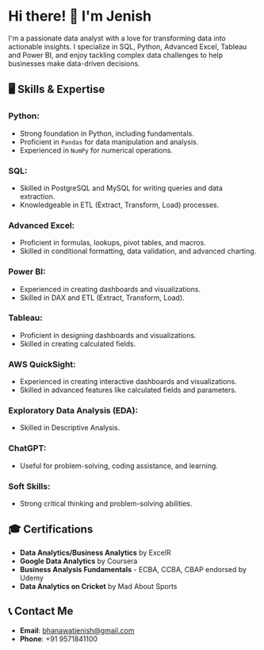 # Hi there! 👋 I'm Jenish
I'm a passionate data analyst with a love for transforming data into actionable insights. I specialize in SQL, Python, Advanced Excel, Tableau and Power BI, and enjoy tackling complex data challenges to help businesses make data-driven decisions.

## 🖥️ Skills & Expertise
### Python:
- Strong foundation in Python, including fundamentals.
- Proficient in `Pandas` for data manipulation and analysis.
- Experienced in `NumPy` for numerical operations.

### SQL:
- Skilled in PostgreSQL and MySQL for writing queries and data extraction.
- Knowledgeable in ETL (Extract, Transform, Load) processes.

### Advanced Excel:
- Proficient in formulas, lookups, pivot tables, and macros.
- Skilled in conditional formatting, data validation, and advanced charting.

### Power BI:
- Experienced in creating dashboards and visualizations.
- Skilled in DAX and ETL (Extract, Transform, Load).

### Tableau:
- Proficient in designing dashboards and visualizations.
- Skilled in creating calculated fields.

### AWS QuickSight:
- Experienced in creating interactive dashboards and visualizations.
- Skilled in advanced features like calculated fields and parameters.

### Exploratory Data Analysis (EDA):
- Skilled in Descriptive Analysis.

### ChatGPT:
- Useful for problem-solving, coding assistance, and learning.

### Soft Skills:
- Strong critical thinking and problem-solving abilities.

## 🎓 Certifications

- **Data Analytics/Business Analytics** by ExcelR
- **Google Data Analytics** by Coursera
- **Business Analysis Fundamentals** - ECBA, CCBA, CBAP endorsed by Udemy
- **Data Analytics on Cricket** by Mad About Sports

## 📞 Contact Me

- **Email**: [bhanawatjenish@gmail.com](mailto:bhanawatjenish@gmail.com)
- **Phone**: +91 9571841100
